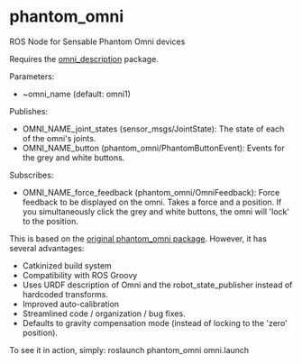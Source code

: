 phantom_omni
============

ROS Node for Sensable Phantom Omni devices

Requires the [omni_description](https://github.com/danepowell/omni_description) package. 

Parameters:
- ~omni_name (default: omni1)

Publishes:
- OMNI_NAME_joint_states (sensor_msgs/JointState): The state of each of the omni's joints.
- OMNI_NAME_button (phantom_omni/PhantomButtonEvent): Events for the grey and white buttons.

Subscribes:
- OMNI_NAME_force_feedback (phantom_omni/OmniFeedback): Force feedback to be displayed on the omni. Takes a force and a position. If you simultaneously click the grey and white buttons, the omni will 'lock' to the position.

This is based on the [original phantom_omni package](http://www.ros.org/wiki/phantom_omni). However, it has several advantages:
- Catkinized build system
- Compatibility with ROS Groovy
- Uses URDF description of Omni and the robot_state_publisher instead of hardcoded transforms.
- Improved auto-calibration
- Streamlined code / organization / bug fixes.
- Defaults to gravity compensation mode (instead of locking to the 'zero' position).

To see it in action, simply:
roslaunch phantom_omni omni.launch

